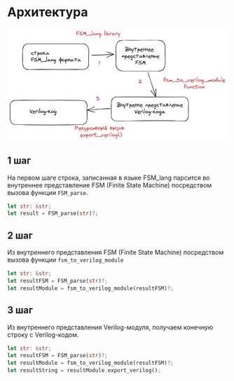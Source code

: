 # Архитектура 

![Архитектурное представление](./imgs/Arch_ver.png)

## 1 шаг
На первом шаге строка, записанная в языке FSM_lang парсится во
внутреннее представление FSM (Finite State Machine) посредством вызова
функции ``FSM_parse``.

```rust
let str: &str;
let result = FSM_parse(str)?;
```

## 2 шаг
Из внутреннего представления FSM (Finite State Machine) посредством вызова 
функции ``fsm_to_verilog_module``

```rust
let str: &str;
let resultFSM = FSM_parse(str)?;
let resultModule = fsm_to_verilog_module(resultFSM)?; 
```
## 3 шаг
Из внутреннего представления Verilog-модуля, получаем конечную строку с 
Verilog-кодом.

```rust
let str: &str;
let resultFSM = FSM_parse(str)?;
let resultModule = fsm_to_verilog_module(resultFSM)?; 
let resultString = resultModule.export_verilog();
```
